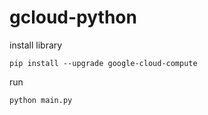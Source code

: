 # gcloud-python


install library

`pip install --upgrade google-cloud-compute `

run 

`python main.py` 
